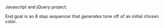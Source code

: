 Javascript and jQuery project.

End goal is an 8 step sequencer that generates tone off of an initial chosen color.
